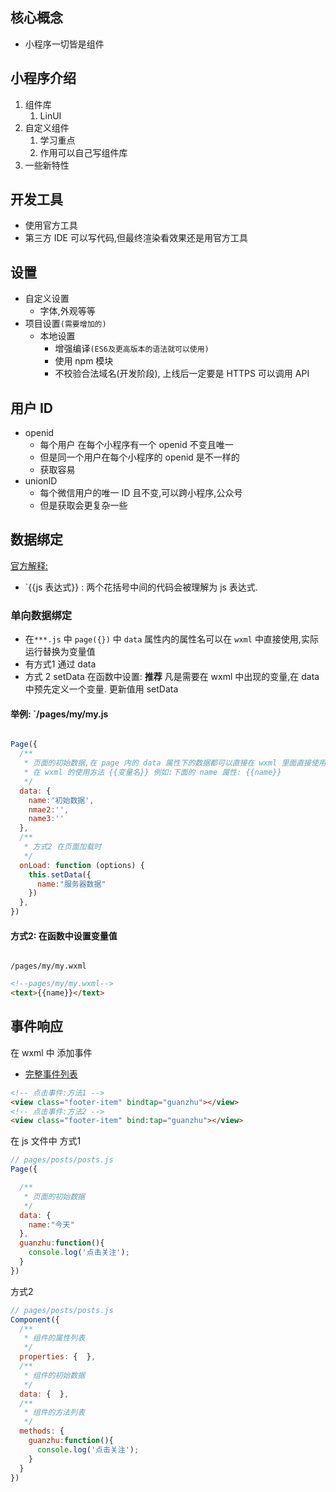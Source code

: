 ## 核心概念

- 小程序一切皆是组件

## 小程序介绍

1. 组件库
   1. LinUI
2. 自定义组件
   1. 学习重点
   2. 作用可以自己写组件库
3. 一些新特性



## 开发工具

- 使用官方工具
- 第三方 IDE 可以写代码,但最终渲染看效果还是用官方工具



## 设置

- 自定义设置
  - 字体,外观等等
- 项目设置`(需要增加的)`
  - 本地设置
    - 增强编译`(ES6及更高版本的语法就可以使用)`
    - 使用 npm 模块
    - 不校验合法域名(开发阶段), 上线后一定要是 HTTPS 可以调用 API

## 用户 ID

- openid
  - 每个用户 在每个小程序有一个 openid 不变且唯一
  - 但是同一个用户在每个小程序的 openid 是不一样的
  - 获取容易
- unionID 
  - 每个微信用户的唯一 ID 且不变,可以跨小程序,公众号
  - 但是获取会更复杂一些

## 数据绑定

[官方解释:](https://developers.weixin.qq.com/miniprogram/dev/reference/wxml/data.html) 

- `{{js 表达式}} : 两个花括号中间的代码会被理解为 js 表达式.

### 单向数据绑定

- 在`***.js` 中 `page({})` 中 `data` 属性内的属性名可以在 `wxml` 中直接使用,实际运行替换为变量值
- 有方式1 通过 data
- 方式 2 setData 在函数中设置: **推荐** 凡是需要在 wxml 中出现的变量,在 data 中预先定义一个变量. 更新值用 setData

#### 举例: `/pages/my/my.js

```js

Page({
  /**
   * 页面的初始数据,在 page 内的 data 属性下的数据都可以直接在 wxml 里面直接使用
   * 在 wxml 的使用方法 {{变量名}} 例如:下面的 name 属性: {{name}}
   */
  data: {
    name:'初始数据',
    nmae2:'',
    name3:''
  },
  /**
   * 方式2 在页面加载时
   */
  onLoad: function (options) {
    this.setData({
      name:"服务器数据"
    })
  },
})
```

#### 方式2: 在函数中设置变量值



```js
```



`/pages/my/my.wxml`

```html
<!--pages/my/my.wxml-->
<text>{{name}}</text>

```



## 事件响应

在 wxml 中 添加事件

- [完整事件列表](https://developers.weixin.qq.com/miniprogram/dev/framework/view/wxml/event.html) 

```html
<!-- 点击事件:方法1 -->
<view class="footer-item" bindtap="guanzhu"></view>
<!-- 点击事件:方法2 -->
<view class="footer-item" bind:tap="guanzhu"></view>
```

在 js 文件中 方式1

```js
// pages/posts/posts.js
Page({

  /**
   * 页面的初始数据
   */
  data: {
    name:"今天"
  },
  guanzhu:function(){
    console.log('点击关注');
  }
})
```



方式2

```js
// pages/posts/posts.js
Component({
  /**
   * 组件的属性列表
   */
  properties: {  },
  /**
   * 组件的初始数据
   */
  data: {  },
  /**
   * 组件的方法列表
   */
  methods: {
    guanzhu:function(){
      console.log('点击关注');
    }
  }
})
```



